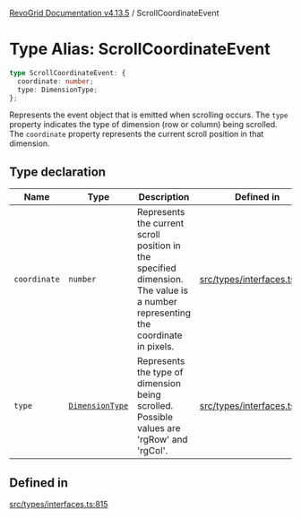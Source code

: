 [RevoGrid Documentation v4.13.5](README.md) / ScrollCoordinateEvent

# Type Alias: ScrollCoordinateEvent

```ts
type ScrollCoordinateEvent: {
  coordinate: number;
  type: DimensionType;
};
```

Represents the event object that is emitted when scrolling occurs.
The `type` property indicates the type of dimension (row or column) being scrolled.
The `coordinate` property represents the current scroll position in that dimension.

## Type declaration

| Name | Type | Description | Defined in |
| ------ | ------ | ------ | ------ |
| `coordinate` | `number` | Represents the current scroll position in the specified dimension. The value is a number representing the coordinate in pixels. | [src/types/interfaces.ts:826](https://github.com/revolist/revogrid/blob/f32590b4b251a55e7610f26e48cd67947bdd6441/src/types/interfaces.ts#L826) |
| `type` | [`DimensionType`](TypeAlias.DimensionType.md) | Represents the type of dimension being scrolled. Possible values are 'rgRow' and 'rgCol'. | [src/types/interfaces.ts:820](https://github.com/revolist/revogrid/blob/f32590b4b251a55e7610f26e48cd67947bdd6441/src/types/interfaces.ts#L820) |

## Defined in

[src/types/interfaces.ts:815](https://github.com/revolist/revogrid/blob/f32590b4b251a55e7610f26e48cd67947bdd6441/src/types/interfaces.ts#L815)
